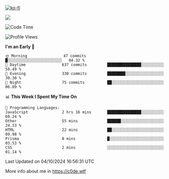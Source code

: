 [![ko-fi](https://ko-fi.com/img/githubbutton_sm.svg)](https://ko-fi.com/Z8Z4Y2LKX)

<a href="https://wakatime.com"><img src="https://wakatime.com/share/@c0dezin/b7f18a7c-ab3a-40b8-8bc7-b1b7bf71f1d6.svg" /></a>

<!--START_SECTION:waka-->
![Code Time](http://img.shields.io/badge/Code%20Time-111%20hrs%2044%20mins-blue)

![Profile Views](http://img.shields.io/badge/Profile%20Views-1-blue)

**I'm an Early 🐤** 

```text
🌞 Morning                47 commits          █░░░░░░░░░░░░░░░░░░░░░░░░   04.32 % 
🌆 Daytime                637 commits         ███████████████░░░░░░░░░░   58.49 % 
🌃 Evening                330 commits         ████████░░░░░░░░░░░░░░░░░   30.30 % 
🌙 Night                  75 commits          ██░░░░░░░░░░░░░░░░░░░░░░░   06.89 % 
```


📊 **This Week I Spent My Time On** 

```text
💬 Programming Languages: 
JavaScript               2 hrs 16 mins       ███████████████░░░░░░░░░░   60.24 % 
Other                    55 mins             ██████░░░░░░░░░░░░░░░░░░░   24.33 % 
HTML                     22 mins             ██░░░░░░░░░░░░░░░░░░░░░░░   09.98 % 
Prisma                   8 mins              █░░░░░░░░░░░░░░░░░░░░░░░░   03.53 % 
CSS                      2 mins              ░░░░░░░░░░░░░░░░░░░░░░░░░   01.14 % 
```


 Last Updated on 04/10/2024 16:56:31 UTC
<!--END_SECTION:waka-->

More info about me in https://c0de.wtf
